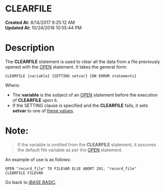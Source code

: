 # CLEARFILE

**Created At:** 8/14/2017 9:25:12 AM  
**Updated At:** 10/24/2018 10:55:44 PM  


# Description

The **CLEARFILE** statement is used to clear all the data from a file previously opened with the [OPEN](277537-open) statement. It takes the general form:

```
CLEARFILE {variable} {SETTING setvar} {ON ERROR statements}
```

Where:

- The **variable** is the subject of an [OPEN](277537-open) statement before the execution of **CLEARFILE** upon it.
- If the SETTING clause is specified and the **CLEARFILE** fails, it sets **setvar** to one of [these values](277647-increamental-file-errors).




# Note:


> If the variable is omitted from the **CLEARFILE** statement, it assumes the default file variable as per the [OPEN](277537-open) statement.


An example of use is as follows:

```
OPEN "record_file" TO FILEVAR ELSE ABORT 201, "record_file"
CLEARFILE FILEVAR
```



Go back to [jBASE BASIC](263498-jbase-basic).
